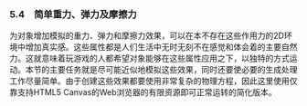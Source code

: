 ### 5.4　简单重力、弹力及摩擦力

为对象增加模拟的重力、弹力和摩擦力效果，可以在本不存在这些作用力的2D环境中增加真实感。这些属性都是人们生活中无时无刻不在感觉和体会着的主要自然力。这就意味着玩游戏的人都希望对象能够在这些属性应用之下，以独特的方式运动。本节的主要任务就是尽可能近似地模拟这些效果，同时还要使必要的生成处理工作尽量简单。由于创建这些效果都要使用非常复杂的物理方程，因此这里使用仅靠支持HTML5 Canvas的Web浏览器的有限资源即可正常运转的简化版本。

